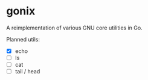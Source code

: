 # gonix

A reimplementation of various GNU core utilities in Go.

Planned utils:
- [x] echo
- [ ] ls
- [ ] cat
- [ ] tail / head

